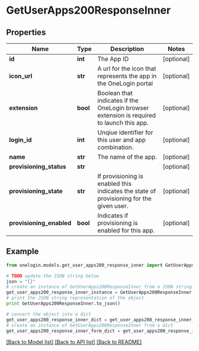 # GetUserApps200ResponseInner


## Properties
Name | Type | Description | Notes
------------ | ------------- | ------------- | -------------
**id** | **int** | The App ID | [optional] 
**icon_url** | **str** | A url for the icon that represents the app in the OneLogin portal | [optional] 
**extension** | **bool** | Boolean that indicates if the OneLogin browser extension is required to launch this app. | [optional] 
**login_id** | **int** | Unqiue identifier for this user and app combination. | [optional] 
**name** | **str** | The name of the app. | [optional] 
**provisioning_status** | **str** |  | [optional] 
**provisioning_state** | **str** | If provisioning is enabled this indicates the state of provisioning for the given user. | [optional] 
**provisioning_enabled** | **bool** | Indicates if provisioning is enabled for this app. | [optional] 

## Example

```python
from onelogin.models.get_user_apps200_response_inner import GetUserApps200ResponseInner

# TODO update the JSON string below
json = "{}"
# create an instance of GetUserApps200ResponseInner from a JSON string
get_user_apps200_response_inner_instance = GetUserApps200ResponseInner.from_json(json)
# print the JSON string representation of the object
print GetUserApps200ResponseInner.to_json()

# convert the object into a dict
get_user_apps200_response_inner_dict = get_user_apps200_response_inner_instance.to_dict()
# create an instance of GetUserApps200ResponseInner from a dict
get_user_apps200_response_inner_form_dict = get_user_apps200_response_inner.from_dict(get_user_apps200_response_inner_dict)
```
[[Back to Model list]](../README.md#documentation-for-models) [[Back to API list]](../README.md#documentation-for-api-endpoints) [[Back to README]](../README.md)


